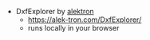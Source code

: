 - DxfExplorer by [alektron](https://github.com/alektron)
	- <https://alek-tron.com/DxfExplorer/>
	- runs locally in your browser
